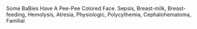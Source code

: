 Some BaBies Have A Pee-Pee Colored Face. Sepsis, Breast-milk, Breast-feeding, Hemolysis, Atresia, Physiologic, Polycythemia, Cephalohematoma, Familial